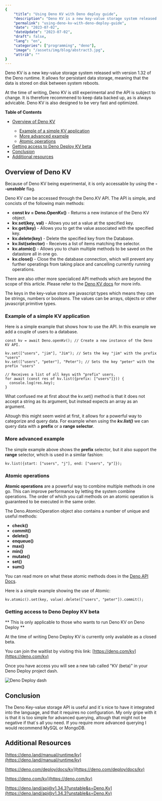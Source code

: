 ```yaml
---
{
    "title": "Using Deno KV with Deno deploy guide",
    "description": "Deno KV is a new key-value storage system released with version 1.32 of the Deno runtime. It allows for persistant data storage, meaning that the date is stored on disk between system reboots.",
    "permalink": "using-deno-kv-with-deno-deploy-guide",
    "date": "2023-07-02",
    "dateUpdate": "2023-07-02",
    "draft": false,
    "lang": "en",
    "categories": ["programming", "deno"],
    "image": "/assets/img/blog/abstract3.jpg",
    "attrib": ""
}
---
```


Deno KV is a new key-value storage system released with version 1.32 of the Deno runtime.
It allows for persistant data storage, meaning that the data is stored on disk between system reboots.

At the time of writing, Deno KV is still experimental and the API is subject to change.
It is therefore recommened to keep data backed up, as is always advicable.
Deno KV is also designed to be very fast and optimized.

**Table of Contents**

<ul>
    <li><a href="#overview">Overview of Deno KV</a></li>
    <ul>
        <li><a href="#example">Example of a simple KV application</a></li>
        <li><a href="#advanced-example">More advanced example</a></li>
        <li><a href="#atomic-operations">Atomic operations</a></li>
    </ul>
    <li><a href="#deno-deploy-kv-beta">Getting access to Deno Deploy KV beta</a></li>
    <li><a href="#conclustion">Conclusion</a></li>
    <li><a href="#additional-resources">Additional resources</a></li>
</ul>

<div id="overview"></div>

## Overview of Deno KV

<i class="fa-solid fa-circle-info"></i> Because of Deno KV being experimental, it is only accessable by using the **<em>--unstable</em>** flag.

Deno KV can be accessed through the Deno.KV API. The API is simple, and concists of the following main methods:

* **const kv = Deno.OpenKv()** - Returns a new instance of the Deno KV object.
* **kv.set(key, val)** - Allows you set a value at the specified key.
* **kv.get(key)** - Allows you to get the value associated with the specified key.
* **kv.delete(key)** - Delete the specified key from the Database.
* **kv.list(selector)** - Receives a list of items matching the selector.
* **kv.atomic()** - Allows you to chain multiple methods to be saved on the datastore all in one go.
* **kv.close()** - Close the the database connection, which will prevent any further operatings from taking place and cancelling currently running operations.

There are also other more specialiced API methods which are beyond the scope of this article.
Please refer to the [Deno KV docs](https://deno.land/api@v1.34.3?unstable&s=Deno.Kv) for more info.

The keys in the key-value store are javascript types which means they can be strings, numbers or booleans.
The values can be arrays, objects or other javascript primitive types.

<div id="example"></div>

### Example of a simple KV application

Here is a simple example that shows how to use the API.
In this example we add a couple of users to a database.

```
const kv = await Deno.openKv(); // Create a new instance of the Deno KV API.
    
kv.set(["users", "jim"], "Jim"); // Sets the key "jim" with the prefix "users"
kv.set(["users", "peter"], "Peter"); // Sets the key "peter" with the prefix "users"

// Receives a list of all keys with "prefix" users.
for await (const res of kv.list({prefix: ["users"]})) {
  console.log(res.key);
}
```

What confused me at first about the kv.set() method is that it does not accept a string as its argument,
but instead expects an array as an argument.

Altough this might seem weird at first, it allows for a powerful way to categorize and query data.
For example when using the **<em>kv.list()</em>** we can query data with a **prefix** or a **range selector**.

<div id="advanced-example"></div>

### More advanced example

The simple example above shows the **prefix** selector, but it also support the **range** selector, which is used in a similar fashion:

```// Receives a list of all items with "prefix" users, and that has a key of j up to p.
kv.list({start: ["users", "j"], end: ["users", "p"]});
```

<div id="atomic operations"></div>

### Atomic operations

**Atomic operations** are a powerful way to combine multiple methods in one go. This can improve performance by letting the system combine operations. The order of which you call methods on an atomic operation is guaranteed to be executed in the same order.

The Deno.AtomicOperation object also contains a number of unique and useful methods:

* **check()**
* **commit()**
* **delete()**
* **enqueue()**
* **max()**
* **min()**
* **mutate()**
* **set()**
* **sum()**

You can read more on what these atomic methods does in the [Deno API Docs](https://deno.land/api@v1.34.3?s=Deno.AtomicOperation&unstable=).

Here is a simple example showing the use of Atomic:

```// Sets a certain key to a value, and then deletes key peter from users.
kv.atomic().set(key, value).delete(["users", "peter"]).commit();
```

<div id="deno-deploy-kv-beta"></div>

### Getting access to Deno Deploy KV beta

** <i class="fa-solid fa-circle-exclamation"></i> This is only applicable to those who wants to run Deno KV on Deno Deploy **

At the time of writing Deno Deploy KV is currently only available as a closed beta.

You can join the waitlist by visiting this link: [https://deno.com/kv](https://deno.com/kv)

Once you have access you will see a new tab called "KV (beta)" in your Deno Deploy project dash.

![Deno Deploy dash](/assets/img/blog/deno_deploy.png)

<div id="conclusion"></div>

## Conclusion

The Deno Key-value storage API is useful and it´s nice to have it integrated into the language, and that it requires no configuration.
My only gripe with it is that it is too simple for advanced querying, altough that might not be negative if that´s all you need.
If you require more advanced querying I would recommend MySQL or MongoDB.

<div id="additional-resources"></div>

## Additional Resources

[https://deno.land/manual/runtime/kv](https://deno.land/manual/runtime/kv)

[https://deno.com/deploy/docs/kv](https://deno.com/deploy/docs/kv)

[https://deno.com/kv](https://deno.com/kv)

[https://deno.land/api@v1.34.3?unstable&s=Deno.Kv](https://deno.land/api@v1.34.3?unstable&s=Deno.Kv)
